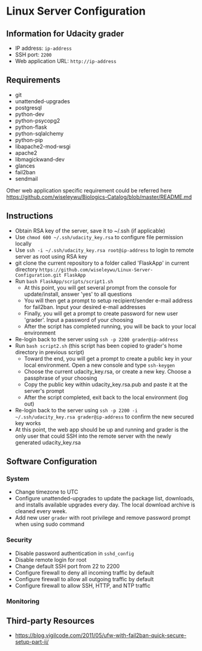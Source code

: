 # Linux Server Configuration

## Information for Udacity grader
- IP address: `ip-address`
- SSH port: `2200`
- Web application URL: `http://ip-address`

## Requirements
- git
- unattended-upgrades
- postgresql
- python-dev
- python-psycopg2
- python-flask
- python-sqlalchemy
- python-pip
- libapache2-mod-wsgi
- apache2
- libmagickwand-dev
- glances
- fail2ban
- sendmail

Other web application specific requirement could be referred here https://github.com/wiseleywu/Biologics-Catalog/blob/master/README.md

## Instructions
- Obtain RSA key of the server, save it to ~/.ssh (if applicable)
- Use `chmod 600 ~/.ssh/udacity_key.rsa` to configure file permission locally
- Use `ssh -i ~/.ssh/udacity_key.rsa root@ip-address` to login to remote server as root using RSA key
- git clone the current repository to a folder called 'FlaskApp' in current directory `https://github.com/wiseleywu/Linux-Server-Configuration.git FlaskApp`
- Run `bash FlaskApp/scripts/script1.sh`
  - At this point, you will get several prompt from the console for update/install, answer 'yes' to all questions
  - You will then get a prompt to setup recipient/sender e-mail address for fail2ban. Input your desired e-mail addresses
  - Finally, you will get a prompt to create password for new user 'grader'. Input a password of your choosing
  - After the script has completed running, you will be back to your local environment
- Re-login back to the server using `ssh -p 2200 grader@ip-address`
- Run `bash script2.sh` (this script has been copied to grader's home directory in previous script)
  - Toward the end, you will get a prompt to create a public key in your local environment. Open a new console and type `ssh-keygen`
  - Choose the current udacity_key.rsa, or create a new key. Choose a passphrase of your choosing
  - Copy the public key within udacity_key.rsa.pub and paste it at the server's prompt
  - After the script completed, exit back to the local environment (log out)
- Re-login back to the server using `ssh -p 2200 -i ~/.ssh/udacity_key.rsa grader@ip-address` to confirm the new secured key works
- At this point, the web app should be up and running and grader is the only user that could SSH into the remote server with the newly generated udacity_key.rsa

## Software Configuration
### System
- Change timezone to UTC
- Configure unattended-upgrades to update the package list, downloads, and installs available upgrades every day. The local download archive is cleaned every week.
- Add new user `grader` with root privilege and remove password prompt when using sudo command
### Security
- Disable password authentication in `sshd_config`
- Disable remote login for root
- Change default SSH port from 22 to 2200
- Configure firewall to deny all incoming traffic by default
- Configure firewall to allow all outgoing traffic by default
- Configure firewall to allow SSH, HTTP, and NTP traffic
### Monitoring

## Third-party Resources
- https://blog.vigilcode.com/2011/05/ufw-with-fail2ban-quick-secure-setup-part-ii/
